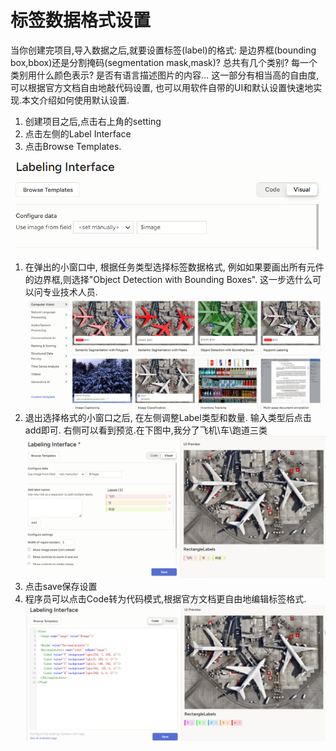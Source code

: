 # 标签数据格式设置
当你创建完项目,导入数据之后,就要设置标签(label)的格式: 是边界框(bounding box,bbox)还是分割掩码(segmentation mask,mask)? 总共有几个类别? 每一个类别用什么颜色表示? 是否有语言描述图片的内容... 
这一部分有相当高的自由度, 可以根据官方文档自由地敲代码设置, 也可以用软件自带的UI和默认设置快速地实现.本文介绍如何使用默认设置. 

1. 创建项目之后,点击右上角的setting
2. 点击左侧的Label Interface
3. 点击Browse Templates. 

![alt text](image-1.png)

1. 在弹出的小窗口中, 根据任务类型选择标签数据格式, 例如如果要画出所有元件的边界框,则选择"Object Detection with Bounding Boxes". 这一步选什么可以问专业技术人员. 
![alt text](image.png)
1. 退出选择格式的小窗口之后, 在左侧调整Label类型和数量. 输入类型后点击add即可. 右侧可以看到预览.在下图中,我分了飞机\车\跑道三类
![alt text](image-3.png)
1. 点击save保存设置
2. 程序员可以点击Code转为代码模式,根据官方文档更自由地编辑标签格式. 
![alt text](image-2.png)
